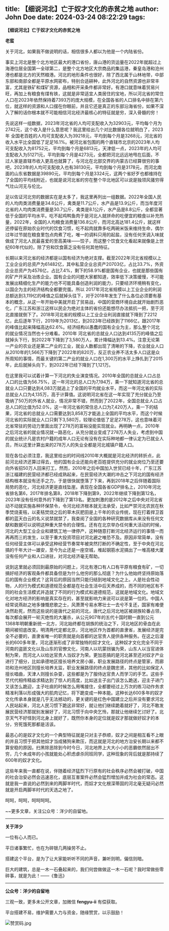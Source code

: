 title: 【细说河北】亡于奴才文化的赤贫之地
author: John Doe
date: 2024-03-24 08:22:29
tags:
---
**【细说河北】亡于奴才文化的赤贫之地**<!--more-->

**老蛮**

关于河北，如果我不做说明的话，相信很多人都以为他是一个内陆省份。

事实上河北是整个北方地区最大的港口省份，唐山港的货运量在2022年就超过上海港位居全国第一全球第二，是整个北方地区大宗商品的集运港，秦皇岛港和沧州港也都是北方的天然粮港。河北的地形条件也很好，除了西北属于山林地带，中部东部和南部全都是平原水网密布，特别合适耕种，此外河北的自然资源也非常丰富，尤其是铁矿和煤矿资源，品相和开采条件都非常好。有港口就意味着贸易兴旺，再加上有粮食有煤有铁，这就是非常适宜人类居住的宝地，所以河北省的常住人口在2023年依然保持着7393万的庞大规模，在全国各省的人口排名中排在第六位，就这样的资源和人口摆在你眼前，并且它还是真正的东部沿海省份，如果不深入了解的话你根本就不可能相信河北经济最核心的特征就是穷，深入骨髓的穷！

先说这样一组数据，2023年河北省的人均可支配收入为32903元，平均每个月为2742元，这个收入是什么意思呢？我这里给出几个对比数据各位就明白了，2023年 全国老百姓的人均可支配收入为39218元，平均到每个月是3268元，河北省的收入水平比全国低了足足16.1%。被河北省包围的两个直辖市北京的2023年人均可支配收入为81752元，平均到每个月是6813元，天津低一点，2023年的人均可支配收入为51271元，平均到每个月是4273元，全都把河北远远地甩在后面，不过人家是直辖市收入更高也就算了，与河北在北部交界的内蒙古已经算很穷的事吧，2023年的人均可支配收入也有38130元，平均到每个月是3178元，而河北南面的山东省数据是39890元，平均到每个月是3324元，这两个省好歹也都维持在了全国的平均线附近，也就是说河北省的穷在整个华北地区可以说是独领风骚穷得气壮山河无与伦比。

足以佐证河北穷的数据实在是太多了，我这里再列出一组数据。2022年全国人民的人均肉类消费量是34.6公斤，禽类是11.7公斤，水产品是13.9公斤，而当年度河北省的人均肉类消费量是30.7公斤，禽类是8.1公斤，水产品是8.8公斤，全都显著低于全国的平均水平。吃不起鸡鸭鱼肉于是河北人就拼命的吃便宜的粮食以补充热量，2022年，全国的人均粮食消费量136.8公斤，而河北高达181.4公斤，就这样还停留在原始农业时代的饮食习惯，吃不起肉就靠多吃两碗米饭来维持生命，偶尔过年过节就在粮食里包点肉煮了吃，唯一的调料只用的起盐，没有任何烹调入味就做成了河北人民最喜爱的至高美味——饺子，而这整个饮食文化看起来就像是上世纪60年代似的，除了穷和饮食匮乏没有任何其他特征。

长期以来河北省的经济都是以国有经济为绝对支撑。截至2022年河北省规模以上工业企业的总资产为61482亿，其中私营企业总资产20703亿，占比33.7%，外资企业总资产为4576亿，占比7.4%，剩下的58.9%都是国有企业，也就是那些国有的矿产开采及冶炼企业。国有企业的问题大家都知道，效率低下决策缓慢，不可能发展出精细化生产的能力也不可能具备创造利润的能力，只要经济环境稍有变化，以国企为主的经济结构全都要完蛋。所以 2017年河北省规模以上工业企业的利润总额达到3,119亿的峰值之后就掉头往下，对于2018年发生了什么各位必须要有基本的概念，从这一年开始中美就开启了贸易战，中国的营商环境自此就开始剧烈恶化，广东江苏和浙江这样以民企为绝对主体的省份还能想尽办法抵抗一把，至于河北直接就倒下了。2018年河北省的规模以上工业企业利润直接就下降到了2212亿，此后逐年下行，2019年为2013亿，到2023年已经跌到了1166亿，跟2017年的峰值比起来降幅高达62.6%。经济结构以愚蠢的国有企业为主，那么整个河北的就业情况当然也十分难看。2010年 河北省的总就业人口达到4135万的峰值之后就掉头下行，到2022年下降到了3,580万人，累计降幅达到13.4%。注意无论第一产业的农业还是第二产业的工业，就业人数都出现了清晰的下降，农业就业人口从2010年的1,566万下降到了2022年的820万，反正农业养不活太多人口这是众所周知的事情，而最关键的第二产业的就业人口在1,300万的水平上挣扎到了2015年，此后就掉头向下，到2022年已经下降到了1,121万。

在这里我可以试着计算一下河北的失业演变情况。2010年全国的总就业人口占总人口的比值为56.75%，这一年河北的总人口为7,194万，乘一下就知道河北省的总就业人口只要达到4,083万就追上了全国的平均就业水平，而这一年河北省的实际总就业人口为4,135万，高于计算值。这说明河北省在这一年实现了充分就业乃至吸纳了50万的外省人就业，情况非常不错，然而到了2022年，全国总就业人口占总人口的比值为52.0%，这一年河北省的常住总人口为7,420万人，乘一下的结果，河北省的总就业人口需要达到3,858万才能追上全国的平均水平，而这个时候河北省的实际就业人口只剩下3,580万，较理论值低了足足278万，这也意味着河北省常驻的劳动力里面出现了278万的富裕没能实现就业。再明确一点，2010年之后河北省的就业情况就一路恶化，从充分就业变成了278万人失业，考虑到中国的就业统计凡是农村户籍的成年人口无论有没有在实际种地都一律认定为已就业人员，所以这里计算出来的278万人的失业全都是河北城镇户籍人口。

现在各位必须注意，我这里给出的时间线2010年大概就是河北经济的转折点，此前河北经济还算过得去，他的国有企业还能向老百姓提供充分的就业岗位乃至还要向外省招50万人回来打工，然而，2010年之后中国加入世贸已经十年，广东江苏浙江福建的民营经济都已经成熟起来，在民营经济大潮的冲击之下河北的国有经济结构根本就没有还手之力，于是很快就堕落了下来，再到2018年之后伴随着国际局势的恶化，河北经济更是直线坠崖。表现在全国各省GDP排名上，2010年河北省排名第6，2017年排名第8，2018年下降到第9，2022年继续下降到第12名，2023年没有任何意外的下降到了第13名。更加刺激的是2012年之后中央对河北省动不动就实施各种环保禁令，令河北经济根本就无法承受，比如严禁河北农民在秋季焚烧麦秸，以麦秸焚烧之后的草木灰肥田是上千年的农业传统，现在打着捍卫首都的蓝天白云的名义说禁就禁了，我查阅了全国的各种研究数据库从来没有任何文献和数据可以说明这种重大禁令的合理性。还有在北京举办任何重大活动的时候，河北的大型工业企业和建筑工地一律停产，这种随意打断河北经济运行的事情一而再再而三的发生，以至于重大投资项目对河北避之唯恐不及。原因非常简单，没有任何经营主体可以承受这种经营节奏常年被突然打断的不确定性，至于中央在河北搞的千年大计—雄安，至今为止还是一座空城，堆起钢筋水泥搞出了一堆高楼大厦没有任何产业和人口进驻，对河北经济毫无帮助。

说到这里就必须回到最原始的问题上，河北有港口有人口有平原有粮食有矿，一切搞好经济的客观条件都具备但是为什么他穷的那么彻底？为什么他始终坚持原始落后的国有企业模式？这背后的原因当然只能归结到地域文化之上。人是社会性动物，人的行为模式和道德规范全都是在社会生活中后天养成的，而不同的地区有不同的社会生活模式并造就了不同的行为模式和道德规范，这就是地域文化。地域文化对地方经济的影响是真实存在的，甚至就影响力来说可以说是第一位的。中国人经常说燕赵之地多慷慨悲歌之士，风萧萧兮易水寒壮士一去兮不复还，国家有难便决然赴死，然而这些说的是唐代之前的河北，唐代之后河北地区被胡族轮番占领，每次都会展开一轮灭绝性的大屠杀，从公元907年的五代十国时期一直到公元1368年明朝重新统一北方，河北始终都在胡族的统治之下，河北地区的骨血在此期间被彻底改变。明清两代定都北京，河北地区作为首都的直隶省，发展经济是完全不必要的，直隶省唯一的职责就是向首都的达官贵人提供各种服务。在这之后漫长的600多年里，河北逐渐形成了非常独特的奴才文化，这种奴才文化完全不同于河南的盗匪文化以及山东的官僚文化，河南人以坑蒙拐骗为荣，山东人以当官进体制为荣，而河北人以给达官贵人当奴才为荣。更加恶搞的是河北甚至还对奴才产业进行了细分，比如承德地区擅长培养文房小厮，职业发展路径的终点是管家，而廊坊和沧州地区则擅长培养太监，职业发展路径的终点是魏忠贤，其他的比如保定人擅长唱曲，天津人则擅长杂耍，这些都是为了服侍达官贵人而学习的手艺。这些手艺代代相传精益求精达到了惊人的高度，比如送主子出门该怎么跪送，迎主子进门又该怎么跪迎，主子吐痰的时候怎么用嘴接住，全都要经过上万次的练习动作务求精准利落以形成强大的肌肉记忆，将下跪变成一种本能。这种长达600多年的奴才文化传承本身就是几乎无法撼动的，更关键的是红色中国建立之后并没有要求河北人民站起来，河北人民习惯下跪这非常好，就让他们继续跪着就好了，河北不敢发展民营经济那就别发展好了，河北习惯于向中央乞怜，那就让他继续乞讨好了。北京天气不好怪到河北身上就好了，既然你本身的定位就是奴才那就做好奴才的本分，穷死饿死那都是活该。

最恶心的是奴才文化的一个典型特征就是只对主子恭顺，奴才之间是相互看不上眼的并且习惯于把其他奴才当成猪狗来欺压，而这就是河北的地方治安长期以来都不算安稳的原因，扫黑除恶除到今时今日，河北地界上大大小小的恶霸依然层出不穷，几个未成年的小孩就能处心积虑虐杀同班同学，这种现象的背后就是那持续了600年的奴才文化。

这些年来我一直都在说，伴随着经济猛烈下行原有的社会秩序必然会被打破，中国的社会治安必然会迅速恶化，底层互害案件必然会猛烈增加并成为社会的常态。这就是我一直说的必然到来的两脚羊时代，而奴才文化根深蒂固的河北毫无疑问必然就是开启两脚羊时代的天选之地了。

呵呵，呵呵，呵呵呵呵。

~~更多文章，关注公众号：洋少的自留地。
- - -
**关于洋少**

一位有心人而已。

平日诸事繁忙，也在为碎银几两操劳不止。

搭建这个平台，是为了让大家能听听不同的声音，兼听则明，偏信则暗。

巨大的建筑，总是一木一石叠起来的，我们何尝做做这一木一石呢？我时常做些零碎事，就是为此！——《鲁迅》

---

**公众号：洋少的自留地** 

三观一致，更多未公开文章，加微信 **fengyu-ii** 有偿获取。

平台搭建不易，维护需要人力与资金，随缘赞赏，以示鼓励！

![赞赏码.jpg](/images/shang.jpg)